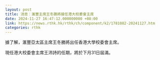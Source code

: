 ```yaml
---
layout: post
title: 消息：滙豐主席王冬勝將接任港大校委會主席
date: 2024-11-27 16:47:12.000000000 +08:00
link: https://news.rthk.hk/rthk/ch/component/k2/1781082-20241127.htm
categories: rthk
---
```


據了解，滙豐亞太區主席王冬勝將出任香港大學校委會主席。

現任港大校委會主席王沛詩的任期，將於下月31日屆滿。
